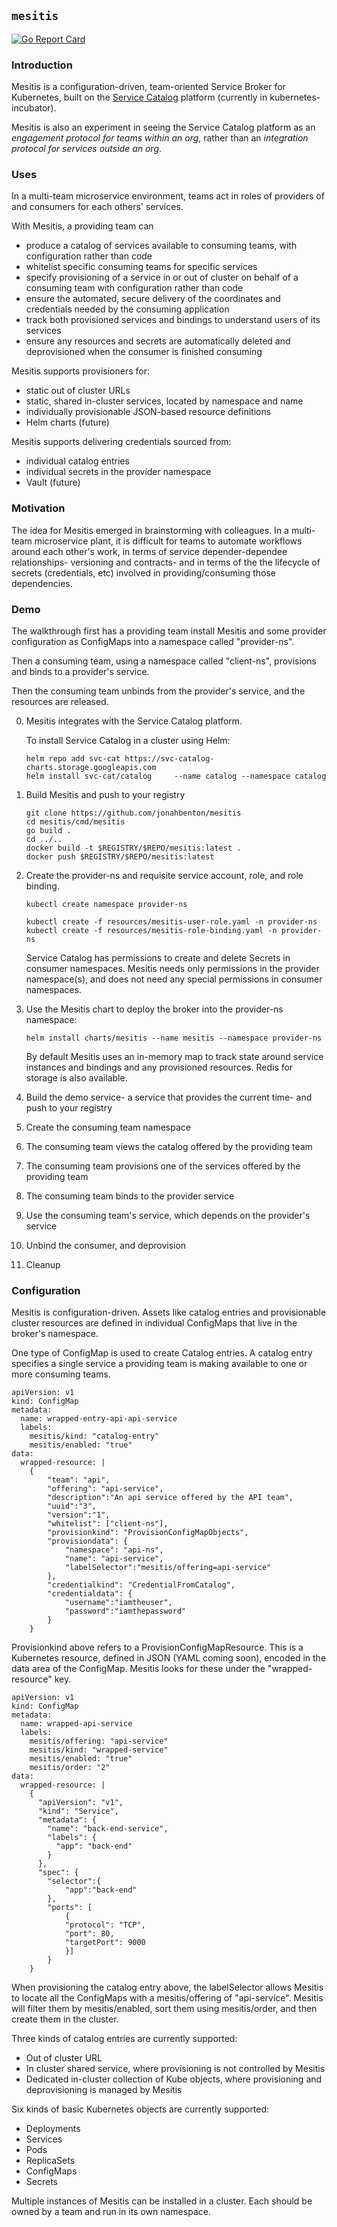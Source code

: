 ## `mesitis`

[![Go Report Card](https://goreportcard.com/badge/github.com/jonahbenton/mesitis)](https://goreportcard.com/report/github.com/jonahbenton/mesitis)

### Introduction

Mesitis is a configuration-driven, team-oriented Service Broker for Kubernetes, built on the [Service Catalog](https://github.com/kubernetes-incubator/service-catalog) platform (currently in kubernetes-incubator).

Mesitis is also an experiment in seeing the Service Catalog platform as an *engagement protocol for teams within an org*, rather than an *integration protocol for services outside an org*. 

### Uses

In a multi-team microservice environment, teams act in roles of providers of and consumers for each others' services. 

With Mesitis, a providing team can 

* produce a catalog of services available to consuming teams, with configuration rather than code
* whitelist specific consuming teams for specific services
* specify provisioning of a service in or out of cluster on behalf of a consuming team with configuration rather than code
* ensure the automated, secure delivery of the coordinates and credentials needed by the consuming application
* track both provisioned services and bindings to understand users of its services
* ensure any resources and secrets are automatically deleted and deprovisioned when the consumer is finished consuming

Mesitis supports provisioners for:

* static out of cluster URLs
* static, shared in-cluster services, located by namespace and name
* individually provisionable JSON-based resource definitions 
* Helm charts (future)

Mesitis supports delivering credentials sourced from:

* individual catalog entries
* individual secrets in the provider namespace
* Vault (future)

### Motivation

The idea for Mesitis emerged in brainstorming with colleagues. In a multi-team microservice plant, it is difficult for teams to automate workflows around each other's work, in terms of service depender-dependee relationships- versioning and contracts- and in terms of the the lifecycle of secrets (credentials, etc) involved in providing/consuming those dependencies. 

### Demo

The walkthrough first has a providing team install Mesitis and some provider configuration as ConfigMaps into a namespace called "provider-ns". 

Then a consuming team, using a namespace called "client-ns", provisions and binds to a provider's service.

Then the consuming team unbinds from the provider's service, and the resources are released.

0. Mesitis integrates with the Service Catalog platform. 

    To install Service Catalog in a cluster using Helm:

    ```
    helm repo add svc-cat https://svc-catalog-charts.storage.googleapis.com
    helm install svc-cat/catalog     --name catalog --namespace catalog
    ```

1. Build Mesitis and push to your registry

    ```
    git clone https://github.com/jonahbenton/mesitis
	cd mesitis/cmd/mesitis
	go build .
	cd ../..
    docker build -t $REGISTRY/$REPO/mesitis:latest .
    docker push $REGISTRY/$REPO/mesitis:latest
    ```
	
2. Create the provider-ns and requisite service account, role, and role binding.

    ```
    kubectl create namespace provider-ns

    kubectl create -f resources/mesitis-user-role.yaml -n provider-ns
    kubectl create -f resources/mesitis-role-binding.yaml -n provider-ns
    ```
	
    Service Catalog has permissions to create and delete Secrets in consumer namespaces. Mesitis needs only permissions in the provider namespace(s), and does not need any special permissions in consumer namespaces.

3. Use the Mesitis chart to deploy the broker into the provider-ns namespace:

    ```
    helm install charts/mesitis --name mesitis --namespace provider-ns
    ```
	
    By default Mesitis uses an in-memory map to track state around service instances and bindings and any provisioned resources. Redis for storage is also available.

4. Build the demo service- a service that provides the current time- and push to your registry

5. Create the consuming team namespace

6. The consuming team views the catalog offered by the providing team

7. The consuming team provisions one of the services offered by the providing team

8. The consuming team binds to the provider service 

9. Use the consuming team's service, which depends on the provider's service

10. Unbind the consumer, and deprovision

11. Cleanup



### Configuration

Mesitis is configuration-driven. Assets like catalog entries and provisionable cluster resources are defined in individual ConfigMaps that live in the broker's namespace.

One type of ConfigMap is used to create Catalog entries. A catalog entry specifies a single service a providing team is making available to one or more consuming teams. 

	apiVersion: v1
	kind: ConfigMap
	metadata:
	  name: wrapped-entry-api-api-service
	  labels:
	    mesitis/kind: "catalog-entry"
	    mesitis/enabled: "true"
	data:
	  wrapped-resource: |
	    {
	        "team": "api",
	        "offering": "api-service",
	        "description":"An api service offered by the API team",
	        "uuid":"3",
	        "version":"1",
	        "whitelist": ["client-ns"],
	        "provisionkind": "ProvisionConfigMapObjects",
	        "provisiondata": {
	            "namespace": "api-ns",
	            "name": "api-service",
	            "labelSelector":"mesitis/offering=api-service"
	        },
	        "credentialkind": "CredentialFromCatalog",
	        "credentialdata": {
	            "username":"iamtheuser",
	            "password":"iamthepassword"
	        }
	    }


Provisionkind above refers to a ProvisionConfigMapResource. This is a Kubernetes resource, defined in JSON (YAML coming soon), encoded in the data area of the ConfigMap. Mesitis looks for these under the "wrapped-resource" key. 

	apiVersion: v1
	kind: ConfigMap
	metadata:
	  name: wrapped-api-service
	  labels:
	    mesitis/offering: "api-service"
	    mesitis/kind: "wrapped-service"
	    mesitis/enabled: "true"
	    mesitis/order: "2"
	data:
	  wrapped-resource: |
	    {
	      "apiVersion": "v1",
	      "kind": "Service",
	      "metadata": {
	        "name": "back-end-service",
	        "labels": {
	          "app": "back-end"
	        }
	      },
	      "spec": {
	        "selector":{
	            "app":"back-end"
	        },
	        "ports": [
	            {
	            "protocol": "TCP",
	            "port": 80,
	            "targetPort": 9000
	            }]
	        }
	    }

When provisioning the catalog entry above, the labelSelector allows Mesitis to locate all the ConfigMaps with a mesitis/offering of "api-service". Mesitis will filter them by
mesitis/enabled, sort them using mesitis/order, and then create them in the cluster.

Three kinds of catalog entries are currently supported:

* Out of cluster URL
* In cluster shared service, where provisioning is not controlled by Mesitis
* Dedicated in-cluster collection of Kube objects, where provisioning and deprovisioning is managed by Mesitis

Six kinds of basic Kubernetes objects are currently supported:

* Deployments
* Services
* Pods
* ReplicaSets
* ConfigMaps
* Secrets

Multiple instances of Mesitis can be installed in a cluster. Each should be owned by a team and run in its own namespace.


